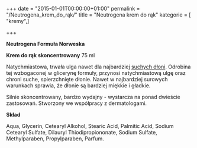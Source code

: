 +++
date = "2015-01-01T00:00:00+01:00"
permalink = "/Neutrogena_krem_do_rąk/"
title = "Neutrogena krem do rąk"
kategorie = [ "kremy",]

+++

**Neutrogena Formuła Norweska**

**Krem do rąk skoncentrowany** 75 ml

Natychmiastowa, trwała ulga nawet dla najbardziej [suchych dłoni](/atopedia/sucha_skóra "wikilink"). Odrobina tej wzbogaconej w glicerynę formuły, przynosi natychmiastową ulgę oraz chroni suche, spierzchnięte dłonie. Nawet w najbardziej surowych warunkach sprawia, że dłonie są bardziej miękkie i gładkie.

Silnie skoncentrowany, bardzo wydajny - wystarcza na ponad dwieście zastosowań. Stworzony we współpracy z dermatologami.

**Skład**

Aqua, Glycerin, Cetearyl Alkohol, Stearic Acid, Palmitic Acid, Sodium Cetearyl Sulfate, Dilauryl Thiodipropiononate, Sodium Sulfate, Methylparaben, Propylparaben, Parfum.
